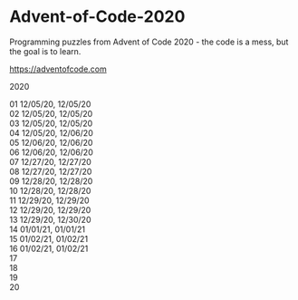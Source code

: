 # Advent-of-Code-2020

Programming puzzles from Advent of Code 2020 - the code is a mess, but the goal is to learn.

https://adventofcode.com


2020  

01 12/05/20, 12/05/20  
02 12/05/20, 12/05/20  
03 12/05/20, 12/05/20  
04 12/05/20, 12/06/20  
05 12/06/20, 12/06/20  
06 12/06/20, 12/06/20  
07 12/27/20, 12/27/20  
08 12/27/20, 12/27/20  
09 12/28/20, 12/28/20  
10 12/28/20, 12/28/20  
11 12/29/20, 12/29/20  
12 12/29/20, 12/29/20  
13 12/29/20, 12/30/20  
14 01/01/21, 01/01/21  
15 01/02/21, 01/02/21  
16 01/02/21, 01/02/21  
17  
18  
19  
20  
